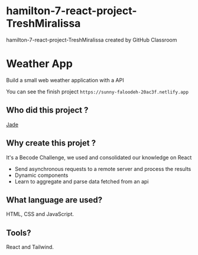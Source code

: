 # hamilton-7-react-project-TreshMiralissa
hamilton-7-react-project-TreshMiralissa created by GitHub Classroom

# **Weather App**

Build a small web weather application with a API

You can see the finish project `https://sunny-faloodeh-20ac3f.netlify.app`

## **Who did this project ?**

[Jade](https://github.com/TreshMiralissa)

## **Why create this projet ?**

It's a Becode Challenge, we used and consolidated our knowledge on React
- Send asynchronous requests to a remote server and process the results
- Dynamic components
- Learn to aggregate and parse data fetched from an api

## **What language are used?**

HTML, CSS and JavaScript.

## **Tools?**

React and Tailwind.
